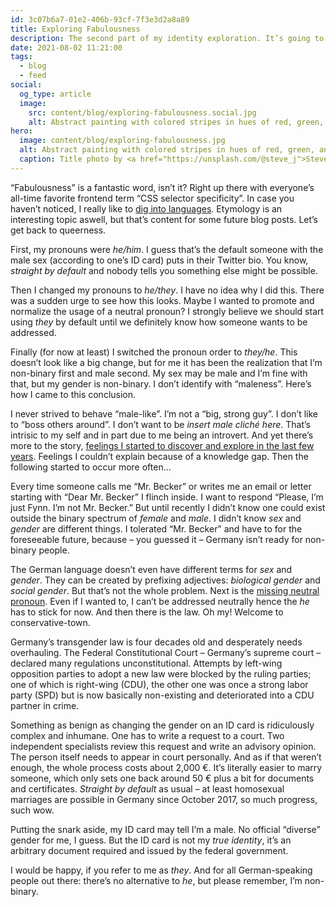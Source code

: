 ```yaml
---
id: 3c07b6a7-01e2-406b-93cf-7f3e3d2a8a89
title: Exploring Fabulousness
description: The second part of my identity exploration. It’s going to be non-binary, like a quantum particle.
date: 2021-08-02 11:21:00
tags:
  - blog
  - feed
social:
  og_type: article
  image:
    src: content/blog/exploring-fabulousness.social.jpg
    alt: Abstract painting with colored stripes in hues of red, green, and blue from left to right forming a rainbow.
hero:
  image: content/blog/exploring-fabulousness.jpg
  alt: Abstract painting with colored stripes in hues of red, green, and blue from left to right forming a rainbow.
  caption: Title photo by <a href="https://unsplash.com/@steve_j">Steve Johnson</a> on <a href="https://unsplash.com/photos/wpw8sHoBtSY">Unsplash</a>.
---
```


“Fabulousness” is a fantastic word, isn’t it? Right up there with everyone’s all-time favorite frontend term “CSS selector specificity”. In case you haven’t noticed, I really like to [dig into languages](../german-language-and-gender/). Etymology is an interesting topic aswell, but that’s content for some future blog posts. Let’s get back to queerness.

First, my pronouns were _he/him_. I guess that’s the default someone with the male sex (according to one’s ID card) puts in their Twitter bio. You know, _straight by default_ and nobody tells you something else might be possible.

Then I changed my pronouns to _he/they_. I have no idea why I did this. There was a sudden urge to see how this looks. Maybe I wanted to promote and normalize the usage of a neutral pronoun? I strongly believe we should start using _they_ by default until we definitely know how someone wants to be addressed.

Finally (for now at least) I switched the pronoun order to _they/he_. This doesn’t look like a big change, but for me it has been the realization that I’m non-binary first and male second. My sex may be male and I’m fine with that, but my gender is non-binary. I don’t identify with “maleness”. Here’s how I came to this conclusion.

I never strived to behave “male-like”. I’m not a “big, strong guy”. I don’t like to “boss others around”. I don’t want to be _insert male cliché here_. That’s intrisic to my self and in part due to me being an introvert. And yet there’s more to the story, [feelings I started to discover and explore in the last few years](../straight-until-proven-fabulous/). Feelings I couldn’t explain because of a knowledge gap. Then the following started to occur more often…

Every time someone calls me “Mr. Becker” or writes me an email or letter starting with “Dear Mr. Becker” I flinch inside. I want to respond “Please, I’m just Fynn. I’m not Mr. Becker.” But until recently I didn’t know one could exist outside the binary spectrum of _female_ and _male_. I didn’t know _sex_ and _gender_ are different things. I tolerated “Mr. Becker” and have to for the foreseeable future, because – you guessed it – Germany isn’t ready for non-binary people.

The German language doesn’t even have different terms for _sex_ and _gender_. They can be created by prefixing adjectives: _biological gender_ and _social gender_. But that’s not the whole problem. Next is the [missing neutral pronoun](../missing-neutral-pronoun-german/). Even if I wanted to, I can’t be addressed neutrally hence the _he_ has to stick for now. And then there is the law. Oh my! Welcome to conservative-town.

Germany’s transgender law is four decades old and desperately needs overhauling. The Federal Constitutional Court – Germany’s supreme court – declared many regulations unconstitutional. Attempts by left-wing opposition parties to adopt a new law were blocked by the ruling parties; one of which is right-wing (CDU), the other one was once a strong labor party (SPD) but is now basically non-existing and deteriorated into a CDU partner in crime.

Something as benign as changing the gender on an ID card is ridiculously complex and inhumane. One has to write a request to a court. Two independent specialists review this request and write an advisory opinion. The person itself needs to appear in court personally. And as if that weren’t enough, the whole process costs about 2,000 €. It’s literally easier to marry someone, which only sets one back around 50 € plus a bit for documents and certificates. _Straight by default_ as usual – at least homosexual marriages are possible in Germany since October 2017, so much progress, such wow.

Putting the snark aside, my ID card may tell I’m a male. No official “diverse” gender for me, I guess. But the ID card is not my _true identity_, it’s an arbitrary document required and issued by the federal government.

I would be happy, if you refer to me as _they_. And for all German-speaking people out there: there’s no alternative to _he_, but please remember, I’m non-binary.
